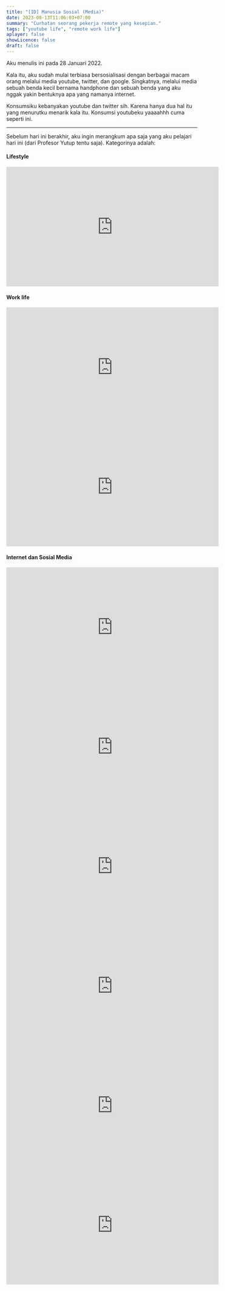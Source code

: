 ```yaml
---
title: "[ID] Manusia Sosial (Media)"
date: 2023-08-13T11:06:03+07:00
summary: "Curhatan seorang pekerja remote yang kesepian." 
tags: ["youtube life", "remote work life"]
aplayer: false
showLicence: false
draft: false
---
```


Aku menulis ini pada 28 Januari 2022.

Kala itu, aku sudah mulai terbiasa bersosialisasi dengan berbagai macam orang melalui media youtube, twitter, dan google. Singkatnya, melalui media sebuah benda kecil bernama handphone dan sebuah benda yang aku nggak yakin bentuknya apa yang namanya internet.

Konsumsiku kebanyakan youtube dan twitter sih. Karena hanya dua hal itu yang menurutku menarik kala itu. Konsumsi youtubeku yaaaahhh cuma seperti ini. 

---

Sebelum hari ini berakhir, aku ingin merangkum apa saja yang aku pelajari hari ini (dari Profesor Yutup tentu saja). Kategorinya adalah:
#### Lifestyle
<iframe width="560" height="315" src="https://www.youtube.com/embed/3i0uFcmeVZY" title="YouTube video player" frameborder="0" allow="accelerometer; autoplay; clipboard-write; encrypted-media; gyroscope; picture-in-picture" allowfullscreen></iframe>

#### Work life
<iframe width="560" height="315" src="https://www.youtube.com/embed/ZvCGppdE2E0" title="YouTube video player" frameborder="0" allow="accelerometer; autoplay; clipboard-write; encrypted-media; gyroscope; picture-in-picture" allowfullscreen></iframe>
<iframe width="560" height="315" src="https://www.youtube.com/embed/wDtt24RxdLk" title="YouTube video player" frameborder="0" allow="accelerometer; autoplay; clipboard-write; encrypted-media; gyroscope; picture-in-picture" allowfullscreen></iframe>

#### Internet dan Sosial Media
<iframe width="560" height="315" src="https://www.youtube.com/embed/lTIUfybdDxw" title="YouTube video player" frameborder="0" allow="accelerometer; autoplay; clipboard-write; encrypted-media; gyroscope; picture-in-picture" allowfullscreen></iframe>
<iframe width="560" height="315" src="https://www.youtube.com/embed/t7STD2ESmWg" title="YouTube video player" frameborder="0" allow="accelerometer; autoplay; clipboard-write; encrypted-media; gyroscope; picture-in-picture" allowfullscreen></iframe>
<iframe width="560" height="315" src="https://www.youtube.com/embed/He3IJJhFy-I" title="YouTube video player" frameborder="0" allow="accelerometer; autoplay; clipboard-write; encrypted-media; gyroscope; picture-in-picture" allowfullscreen></iframe>

<iframe width="560" height="315" src="https://www.youtube.com/embed/sTlkTBdaoP4" title="YouTube video player" frameborder="0" allow="accelerometer; autoplay; clipboard-write; encrypted-media; gyroscope; picture-in-picture" allowfullscreen></iframe>
<iframe width="560" height="315" src="https://www.youtube.com/embed/lFb7BOI_QFc" title="YouTube video player" frameborder="0" allow="accelerometer; autoplay; clipboard-write; encrypted-media; gyroscope; picture-in-picture" allowfullscreen></iframe>
<iframe width="560" height="315" src="https://www.youtube.com/embed/7gSU_Xes3GQ" title="YouTube video player" frameborder="0" allow="accelerometer; autoplay; clipboard-write; encrypted-media; gyroscope; picture-in-picture" allowfullscreen></iframe>
